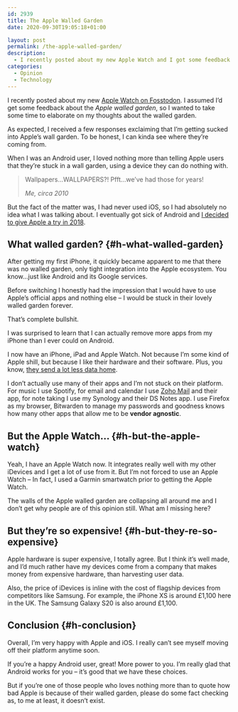 ```yaml
---
id: 2939
title: The Apple Walled Garden
date: 2020-09-30T19:05:18+01:00

layout: post
permalink: /the-apple-walled-garden/
description:
  - I recently posted about my new Apple Watch and I got some feedback about the Apple walled garden. Here are my thoughts on the matter.
categories:
  - Opinion
  - Technology
---
```

<p class="tldr">
  I recently posted about my new <a href="https://fosstodon.org/web/statuses/104881838711030743" target="_blank" rel="noreferrer noopener">Apple Watch on Fosstodon</a>. I assumed I&#8217;d get some feedback about the <em>Apple walled garden</em>, so I wanted to take some time to elaborate on my thoughts about the walled garden.
</p>

<center>
</center>

As expected, I received a few responses exclaiming that I&#8217;m getting sucked into Apple&#8217;s wall garden. To be honest, I can kinda see where they&#8217;re coming from.

When I was an Android user, I loved nothing more than telling Apple users that they&#8217;re stuck in a wall garden, using a device they can do nothing with.

<blockquote class="wp-block-quote">
  <p>
    Wallpapers&#8230;WALLPAPERS?! Pfft&#8230;we&#8217;ve had those for years!
  </p>

  <cite>Me, circa 2010</cite>
</blockquote>

But the fact of the matter was, I had never used iOS, so I had absolutely no idea what I was talking about. I eventually got sick of Android and <a href="https://kevquirk.com/why-im-ditching-android/" target="_blank" rel="noreferrer noopener">I decided to give Apple a try in 2018</a>.

## What walled garden? {#h-what-walled-garden}

After getting my first iPhone, it quickly became apparent to me that there was no walled garden, only tight integration into the Apple ecosystem. You know&#8230;just like Android and its Google services.

Before switching I honestly had the impression that I would have to use Apple&#8217;s official apps and nothing else &#8211; I would be stuck in their lovely walled garden forever.

<p class="tldr">
  That&#8217;s complete bullshit.
</p>

I was surprised to learn that I can actually remove more apps from my iPhone than I ever could on Android.

I now have an iPhone, iPad and Apple Watch. Not because I&#8217;m some kind of Apple shill, but because I like their hardware and their software. Plus, you know, <a href="https://www.bleepingcomputer.com/news/google/idle-android-phones-send-data-to-google-ten-times-more-often-than-ios-devices-to-apple/" target="_blank" rel="noreferrer noopener">they send a lot less data home</a>.

I don&#8217;t actually use many of their apps and I&#8217;m not stuck on their platform. For music I use Spotify, for email and calendar I use <a href="https://kevquirk.com/reasons-why-zoho-mail-is-better-than-gmail/" target="_blank" rel="noreferrer noopener">Zoho Mail</a> and their app, for note taking I use my Synology and their DS Notes app. I use Firefox as my browser, Bitwarden to manage my passwords and goodness knows how many other apps that allow me to be **vendor agnostic**.

## But the Apple Watch&#8230; {#h-but-the-apple-watch}

Yeah, I have an Apple Watch now. It integrates really well with my other iDevices and I get a lot of use from it. But I&#8217;m not forced to use an Apple Watch &#8211; In fact, I used a Garmin smartwatch prior to getting the Apple Watch.

The walls of the Apple walled garden are collapsing all around me and I don&#8217;t get why people are of this opinion still. What am I missing here?

## But they&#8217;re so expensive! {#h-but-they-re-so-expensive}

Apple hardware is super expensive, I totally agree. But I think it&#8217;s well made, and I&#8217;d much rather have my devices come from a company that makes money from expensive hardware, than harvesting user data.

Also, the price of iDevices is inline with the cost of flagship devices from competitors like Samsung. For example, the iPhone XS is around £1,100 here in the UK. The Samsung Galaxy S20 is also around £1,100.

## Conclusion {#h-conclusion}

Overall, I&#8217;m very happy with Apple and iOS. I really can&#8217;t see myself moving off their platform anytime soon.

If you&#8217;re a happy Android user, great! More power to you. I&#8217;m really glad that Android works for you &#8211; it&#8217;s good that we have these choices.

But if you&#8217;re one of those people who loves nothing more than to quote how bad Apple is because of their walled garden, please do some fact checking as, to me at least, it doesn&#8217;t exist.
